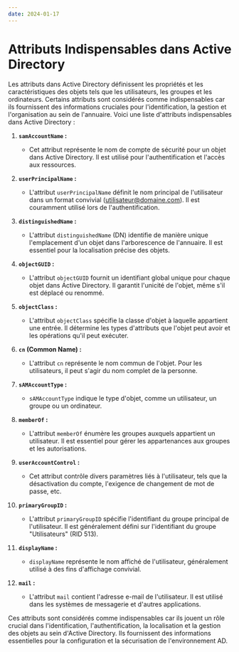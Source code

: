```yaml
---
date: 2024-01-17
---
```

# Attributs Indispensables dans Active Directory

Les attributs dans Active Directory définissent les propriétés et les caractéristiques des objets tels que les utilisateurs, les groupes et les ordinateurs. Certains attributs sont considérés comme indispensables car ils fournissent des informations cruciales pour l'identification, la gestion et l'organisation au sein de l'annuaire. Voici une liste d'attributs indispensables dans Active Directory :

1. **`samAccountName` :**
    
    - Cet attribut représente le nom de compte de sécurité pour un objet dans Active Directory. Il est utilisé pour l'authentification et l'accès aux ressources.
2. **`userPrincipalName` :**
    
    - L'attribut `userPrincipalName` définit le nom principal de l'utilisateur dans un format convivial (utilisateur@domaine.com). Il est couramment utilisé lors de l'authentification.
3. **`distinguishedName` :**
    
    - L'attribut `distinguishedName` (DN) identifie de manière unique l'emplacement d'un objet dans l'arborescence de l'annuaire. Il est essentiel pour la localisation précise des objets.
4. **`objectGUID` :**
    
    - L'attribut `objectGUID` fournit un identifiant global unique pour chaque objet dans Active Directory. Il garantit l'unicité de l'objet, même s'il est déplacé ou renommé.
5. **`objectClass` :**
    
    - L'attribut `objectClass` spécifie la classe d'objet à laquelle appartient une entrée. Il détermine les types d'attributs que l'objet peut avoir et les opérations qu'il peut exécuter.
6. **`cn` (Common Name) :**
    
    - L'attribut `cn` représente le nom commun de l'objet. Pour les utilisateurs, il peut s'agir du nom complet de la personne.
7. **`sAMAccountType` :**
    
    - `sAMAccountType` indique le type d'objet, comme un utilisateur, un groupe ou un ordinateur.
8. **`memberOf` :**
    
    - L'attribut `memberOf` énumère les groupes auxquels appartient un utilisateur. Il est essentiel pour gérer les appartenances aux groupes et les autorisations.
9. **`userAccountControl` :**
    
    - Cet attribut contrôle divers paramètres liés à l'utilisateur, tels que la désactivation du compte, l'exigence de changement de mot de passe, etc.
10. **`primaryGroupID` :**
    
    - L'attribut `primaryGroupID` spécifie l'identifiant du groupe principal de l'utilisateur. Il est généralement défini sur l'identifiant du groupe "Utilisateurs" (RID 513).
11. **`displayName` :**
    
    - `displayName` représente le nom affiché de l'utilisateur, généralement utilisé à des fins d'affichage convivial.
12. **`mail` :**
    
    - L'attribut `mail` contient l'adresse e-mail de l'utilisateur. Il est utilisé dans les systèmes de messagerie et d'autres applications.

Ces attributs sont considérés comme indispensables car ils jouent un rôle crucial dans l'identification, l'authentification, la localisation et la gestion des objets au sein d'Active Directory. Ils fournissent des informations essentielles pour la configuration et la sécurisation de l'environnement AD.